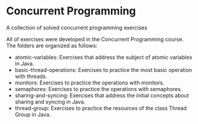 # Concurrent Programming
A collection of solved concurrent programming exercises

All of exercises were developed in the Concurrent Programming course. The folders are organized as follows:
* atomic-variables: Exercises that address the subject of atomic variables in Java.
* basic-thread-operations: Exercises to practice the most basic operation with threads.
* monitors: Exercises to practice the operations with monitors.
* semaphores: Exercises to practice the operations with semaphores.
* sharing-and-syncing: Exercises that address the initial concepts about sharing and syncing in Java.
* thread-group: Exercises to practice the resources of the class Thread Group in Java.
